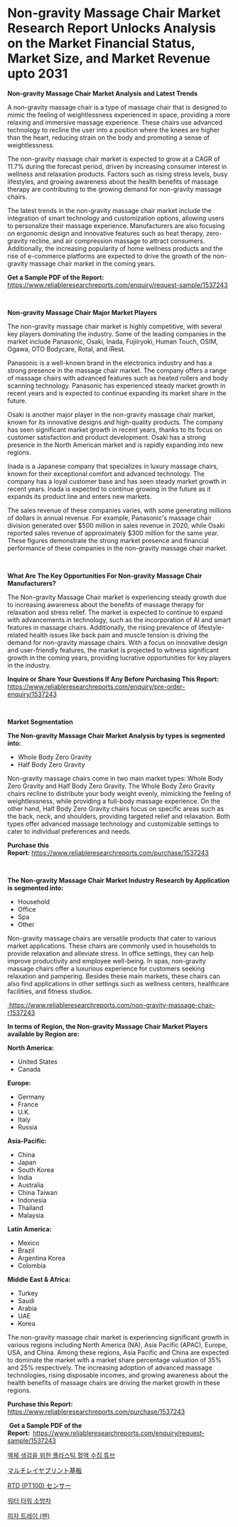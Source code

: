 <p><h1>Non-gravity Massage Chair Market Research Report Unlocks Analysis on the Market Financial Status, Market Size, and Market Revenue upto 2031</h1></p><p><strong>Non-gravity Massage Chair Market Analysis and Latest Trends</strong></p>
<p><p>A non-gravity massage chair is a type of massage chair that is designed to mimic the feeling of weightlessness experienced in space, providing a more relaxing and immersive massage experience. These chairs use advanced technology to recline the user into a position where the knees are higher than the heart, reducing strain on the body and promoting a sense of weightlessness.</p><p>The non-gravity massage chair market is expected to grow at a CAGR of 11.7% during the forecast period, driven by increasing consumer interest in wellness and relaxation products. Factors such as rising stress levels, busy lifestyles, and growing awareness about the health benefits of massage therapy are contributing to the growing demand for non-gravity massage chairs.</p><p>The latest trends in the non-gravity massage chair market include the integration of smart technology and customization options, allowing users to personalize their massage experience. Manufacturers are also focusing on ergonomic design and innovative features such as heat therapy, zero-gravity recline, and air compression massage to attract consumers. Additionally, the increasing popularity of home wellness products and the rise of e-commerce platforms are expected to drive the growth of the non-gravity massage chair market in the coming years.</p></p>
<p><strong>Get a Sample PDF of the Report:&nbsp;</strong> <a href="https://www.reliableresearchreports.com/enquiry/request-sample/1537243">https://www.reliableresearchreports.com/enquiry/request-sample/1537243</a></p>
<p>&nbsp;</p>
<p><strong>Non-gravity Massage Chair Major Market Players</strong></p>
<p><p>The non-gravity massage chair market is highly competitive, with several key players dominating the industry. Some of the leading companies in the market include Panasonic, Osaki, Inada, Fujiiryoki, Human Touch, OSIM, Ogawa, OTO Bodycare, Rotal, and iRest.</p><p>Panasonic is a well-known brand in the electronics industry and has a strong presence in the massage chair market. The company offers a range of massage chairs with advanced features such as heated rollers and body scanning technology. Panasonic has experienced steady market growth in recent years and is expected to continue expanding its market share in the future.</p><p>Osaki is another major player in the non-gravity massage chair market, known for its innovative designs and high-quality products. The company has seen significant market growth in recent years, thanks to its focus on customer satisfaction and product development. Osaki has a strong presence in the North American market and is rapidly expanding into new regions.</p><p>Inada is a Japanese company that specializes in luxury massage chairs, known for their exceptional comfort and advanced technology. The company has a loyal customer base and has seen steady market growth in recent years. Inada is expected to continue growing in the future as it expands its product line and enters new markets.</p><p>The sales revenue of these companies varies, with some generating millions of dollars in annual revenue. For example, Panasonic's massage chair division generated over $500 million in sales revenue in 2020, while Osaki reported sales revenue of approximately $300 million for the same year. These figures demonstrate the strong market presence and financial performance of these companies in the non-gravity massage chair market.</p></p>
<p>&nbsp;</p>
<p><strong>What Are The Key Opportunities For Non-gravity Massage Chair Manufacturers?</strong></p>
<p><p>The Non-gravity Massage Chair market is experiencing steady growth due to increasing awareness about the benefits of massage therapy for relaxation and stress relief. The market is expected to continue to expand with advancements in technology, such as the incorporation of AI and smart features in massage chairs. Additionally, the rising prevalence of lifestyle-related health issues like back pain and muscle tension is driving the demand for non-gravity massage chairs. With a focus on innovative design and user-friendly features, the market is projected to witness significant growth in the coming years, providing lucrative opportunities for key players in the industry.</p></p>
<p><strong>Inquire or Share Your Questions If Any Before Purchasing This Report:</strong> <a href="https://www.reliableresearchreports.com/enquiry/pre-order-enquiry/1537243">https://www.reliableresearchreports.com/enquiry/pre-order-enquiry/1537243</a></p>
<p>&nbsp;</p>
<p><strong>Market Segmentation</strong></p>
<p><strong>The Non-gravity Massage Chair Market Analysis by types is segmented into:</strong></p>
<p><ul><li>Whole Body Zero Gravity</li><li>Half Body Zero Gravity</li></ul></p>
<p><p>Non-gravity massage chairs come in two main market types: Whole Body Zero Gravity and Half Body Zero Gravity. The Whole Body Zero Gravity chairs recline to distribute your body weight evenly, mimicking the feeling of weightlessness, while providing a full-body massage experience. On the other hand, Half Body Zero Gravity chairs focus on specific areas such as the back, neck, and shoulders, providing targeted relief and relaxation. Both types offer advanced massage technology and customizable settings to cater to individual preferences and needs.</p></p>
<p><strong>Purchase this Report:&nbsp;</strong><a href="https://www.reliableresearchreports.com/purchase/1537243">https://www.reliableresearchreports.com/purchase/1537243</a></p>
<p>&nbsp;</p>
<p><strong>The Non-gravity Massage Chair Market Industry Research by Application is segmented into:</strong></p>
<p><ul><li>Household</li><li>Office</li><li>Spa</li><li>Other</li></ul></p>
<p><p>Non-gravity massage chairs are versatile products that cater to various market applications. These chairs are commonly used in households to provide relaxation and alleviate stress. In office settings, they can help improve productivity and employee well-being. In spas, non-gravity massage chairs offer a luxurious experience for customers seeking relaxation and pampering. Besides these main markets, these chairs can also find applications in other settings such as wellness centers, healthcare facilities, and fitness studios.</p></p>
<p><a href="https://www.reliableresearchreports.com/non-gravity-massage-chair-r1537243">&nbsp;https://www.reliableresearchreports.com/non-gravity-massage-chair-r1537243</a></p>
<p><strong>In terms of Region, the Non-gravity Massage Chair Market Players available by Region are:</strong></p>
<p>
    <p> <strong> North America: </strong>
        <ul>
            <li>United States</li>
            <li>Canada</li>
        </ul>
        </p> 
    <p> <strong> Europe: </strong>
        <ul>
            <li>Germany</li>
            <li>France</li>
            <li>U.K.</li>
            <li>Italy</li>
            <li>Russia</li>
        </ul>
        </p> 
    <p> <strong> Asia-Pacific: </strong>
        <ul>
            <li>China</li>
            <li>Japan</li>
            <li>South Korea</li>
            <li>India</li>
            <li>Australia</li>
            <li>China Taiwan</li>
            <li>Indonesia</li>
            <li>Thailand</li>
            <li>Malaysia</li>
        </ul>
        </p> 
    <p> <strong> Latin America: </strong>
        <ul>
            <li>Mexico</li>
            <li>Brazil</li>
            <li>Argentina Korea</li>
            <li>Colombia</li>
        </ul>
        </p> 
    <p> <strong> Middle East & Africa: </strong>
        <ul>
            <li>Turkey</li>
            <li>Saudi</li>
            <li>Arabia</li>
            <li>UAE</li>
            <li>Korea</li>
        </ul>
    </p>
    </p>
<p><p>The non-gravity massage chair market is experiencing significant growth in various regions including North America (NA), Asia Pacific (APAC), Europe, USA, and China. Among these regions, Asia Pacific and China are expected to dominate the market with a market share percentage valuation of 35% and 25% respectively. The increasing adoption of advanced massage technologies, rising disposable incomes, and growing awareness about the health benefits of massage chairs are driving the market growth in these regions.</p></p>
<p><strong>Purchase this Report: </strong><a href="https://www.reliableresearchreports.com/purchase/1537243">https://www.reliableresearchreports.com/purchase/1537243</a></p>
<p>&nbsp;<strong>Get a Sample PDF of the Report:&nbsp;&nbsp;</strong><a href="https://www.reliableresearchreports.com/enquiry/request-sample/1537243">https://www.reliableresearchreports.com/enquiry/request-sample/1537243</a></p>
<p><strong></strong></p>
<p><p><a href="https://github.com/Gregost89076vddcv/Market-Research-Report-List-1/blob/main/292352889695.md">액체 생검을 위한 플라스틱 혈액 수집 튜브</a></p><p><a href="https://github.com/dathomson6534/Market-Research-Report-List-1/blob/main/192695798229.md">マルチレイヤプリント基板</a></p><p><a href="https://github.com/BoydYundt1/Market-Research-Report-List-1/blob/main/516686098230.md">RTD (PT100) センサー</a></p><p><a href="https://medium.com/@pepo3k/%EB%AC%BC%ED%83%B1%ED%81%AC-%EC%86%8C%EB%B0%A9%EC%B0%A8-%EC%8B%9C%EC%9E%A5-%EC%8B%9C%EC%9E%A5-%EC%A0%90%EC%9C%A0%EC%9C%A8-%EC%8B%9C%EC%9E%A5-%ED%8A%B8%EB%A0%8C%EB%93%9C-%EB%B0%8F-%EB%AF%B8%EB%9E%98-%EC%84%B1%EC%9E%A5-%ED%83%90%EC%83%89-4f78bc2cb813">워터 타워 소방차</a></p><p><a href="https://medium.com/@giovanileannon/%ED%94%BC%EC%9E%90-%ED%8A%B8%EB%A0%88%EC%9D%B4-%ED%8C%AC-%EC%8B%9C%EC%9E%A5-%EA%B7%9C%EB%AA%A8-%EC%8B%9C%EC%9E%A5-%EC%A0%84%EB%A7%9D-%EB%B0%8F-%EC%8B%9C%EC%9E%A5-%EC%98%88%EC%B8%A1-2024%EB%85%84%EB%B6%80%ED%84%B0-2031%EB%85%84-d719ad4adb07">피자 트레이 (팬)</a></p></p>